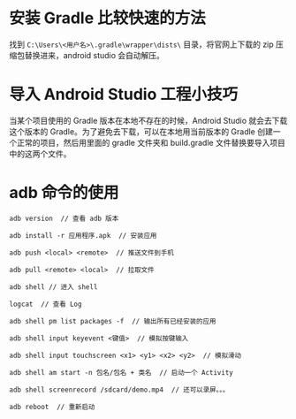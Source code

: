 # 安装 Gradle 比较快速的方法
找到 `C:\Users\<用户名>\.gradle\wrapper\dists\` 目录，将官网上下载的 zip 压缩包替换进来，android studio 会自动解压。

# 导入 Android Studio 工程小技巧
当某个项目使用的 Gradle 版本在本地不存在的时候，Android Studio 就会去下载这个版本的 Gradle。为了避免去下载，可以在本地用当前版本的 Gradle 创建一个正常的项目，然后用里面的 gradle 文件夹和 build.gradle 文件替换要导入项目中的这两个文件。

# adb 命令的使用
```shell
adb version  // 查看 adb 版本

adb install -r 应用程序.apk  // 安装应用

adb push <local> <remote>  // 推送文件到手机

adb pull <remote> <local>  // 拉取文件

adb shell // 进入 shell

logcat  // 查看 Log

adb shell pm list packages -f  // 输出所有已经安装的应用

adb shell input keyevent <键值>  // 模拟按键输入

adb shell input touchscreen <x1> <y1> <x2> <y2>  // 模拟滑动

adb shell am start -n 包名/包名 + 类名  // 启动一个 Activity

adb shell screenrecord /sdcard/demo.mp4  // 还可以录屏。。。

adb reboot  // 重新启动
```